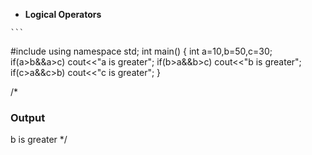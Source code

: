 - **Logical Operators**
<!-- 
	<br>
	<div align="center">
    <img src="../imgs/C%2B%2B/img13.jpg" height="60%" width="60%">
	</div>
	<br> -->
	
	```
#include<iostream>
using namespace std;
int main()
{
    int a=10,b=50,c=30;
    if(a>b&&a>c)
    cout<<"a is greater";
    if(b>a&&b>c)
    cout<<"b is greater";
    if(c>a&&c>b)
    cout<<"c is greater";
}

/*
### Output ###
b is greater
*/
```
